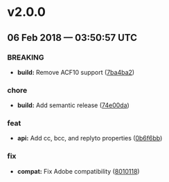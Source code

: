 # v2.0.0
## 06 Feb 2018 — 03:50:57 UTC

### BREAKING

+ __build:__ Remove ACF10 support ([7ba4ba2](https://github.com/elpete/send-grid-protocol/commit/7ba4ba2d7827d1356dccd6f2964849476ebe5a4b))

### chore

+ __build:__ Add semantic release ([74e00da](https://github.com/elpete/send-grid-protocol/commit/74e00daa8c171019c046813b0de4d8744776c16f))

### feat

+ __api:__ Add cc, bcc, and replyto properties ([0b6f6bb](https://github.com/elpete/send-grid-protocol/commit/0b6f6bbf3b4a0774994975e9179d044d5b1fd08e))

### fix

+ __compat:__ Fix Adobe compatibility ([8010118](https://github.com/elpete/send-grid-protocol/commit/801011869f1d1f5718b8da2be082cc3faddd3f72))
